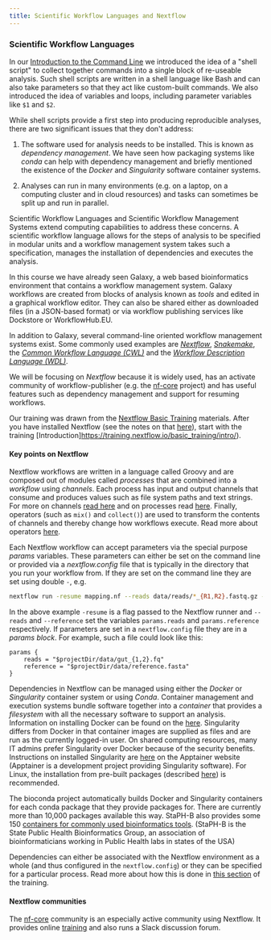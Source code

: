 ```yaml
---
title: Scientific Workflow Languages and Nextflow
---
```

### Scientific Workflow Languages

In our [Introduction to the Command Line](../../intro-to-cli/intro-to-cli) we introduced the idea of a "shell script" to collect
together commands into a single block of re-useable analysis. Such shell scripts are written in a shell language like Bash and
can also take parameters so that they act like custom-built commands. We also introduced the idea of variables and loops,
including parameter variables like `$1` and `$2`.

While shell scripts provide a first step into producing reproducible analyses, there are two significant issues that they don't
address:

1. The software used for analysis needs to be installed. This is known as _dependency management_. We have seen how packaging systems like _conda_ can help with dependency management and briefly mentioned the existence of the _Docker_ and _Singularity_ software container systems.

2. Analyses can run in many environments (e.g. on a laptop, on a computing cluster and in cloud resources) and tasks can sometimes be split up and run in parallel.

Scientific Workflow Languages and Scientific Workflow Management Systems extend computing capabilities to address these concerns. A scientific workflow language allows for the steps of analysis to be specified in modular units and a workflow management system takes such a specification, manages the installation of dependencies and executes the analysis.

In this course we have already seen Galaxy, a web based bioinformatics environment that contains a workflow management system. Galaxy workflows are created from blocks of analysis known as _tools_ and edited in a graphical workflow editor. They can also be shared either as downloaded files (in a JSON-based format) or via workflow publishing services like Dockstore or WorkflowHub.EU.

In addition to Galaxy, several command-line oriented workflow management systems exist. Some commonly used examples are [_Nextflow_](https://www.nextflow.io/), [_Snakemake_](https://snakemake.readthedocs.io/en/stable/), the [_Common Workflow Language (CWL)_](https://www.commonwl.org/) and the [_Workflow Description Language (WDL)_](https://openwdl.org/).

We will be focusing on _Nextflow_ because it is widely used, has an activate community of workflow-publisher (e.g. the [nf-core](https://nf-co.re/) project) and has useful features such as dependency management and support for resuming workflows.

Our training was drawn from the [Nextflow Basic Training](https://training.nextflow.io/basic_training/) materials. After you have installed Nextflow (see the notes on that [here](https://training.nextflow.io/basic_training/setup/#local-installation)), start with the training [Introduction]https://training.nextflow.io/basic_training/intro/).

#### Key points on Nextflow

Nextflow workflows are written in a language called Groovy and are composed out of modules called _processes_ that are combined into a _workflow_ using _channels_. Each process has input and output channels that consume and produces values such as file system paths and text strings. For more on channels [read here](https://training.nextflow.io/basic_training/channels/) and on processes read [here](https://training.nextflow.io/basic_training/processes/). Finally, operators (such as `mix()` and `collect()`) are used to transform the contents of channels and thereby change how workflows execute. Read more about operators [here](https://training.nextflow.io/basic_training/operators/).

Each Nextflow workflow can accept parameters via the special purpose _params_ variables. These parameters can either be set on the command line or provided via a _nextflow.config_ file that is typically in the directory that you run your workflow from. If they are set on the command line they are set using double `-`, e.g.

```bash
nextflow run -resume mapping.nf --reads data/reads/*_{R1,R2}.fastq.gz --reference data/reference.fasta
```

In the above example `-resume` is a flag passed to the Nextflow runner and `--reads` and `--reference` set the variables `params.reads` and `params.reference` respectively. If parameters are set in a `nextflow.config` file they are in a _params block_. For example, such a file could look like this:

```nextflow
params {
    reads = "$projectDir/data/gut_{1,2}.fq"
    reference = "$projectDir/data/reference.fasta"
}
```

Dependencies in Nextflow can be managed using either the _Docker_ or _Singularity_ container system or using _Conda_. Container management and execution systems bundle software together into a _container_ that provides a _filesystem_ with all the necessary software to support an analysis. Information on installing Docker can be found on the [here](https://docs.docker.com/engine/install/). Singularity differs from Docker in that container images are supplied as files and are run as the currently logged-in user. On shared computing resources, many IT admins prefer Singularity over Docker because of the security benefits. Instructions on installed Singularity are [here](https://apptainer.org/docs/admin/main/installation.html) on the Apptainer website (Apptainer is a development project providing Singularity software). For Linux, the installation from pre-built packages (described [here](https://apptainer.org/docs/admin/main/installation.html#install-from-pre-built-packages)) is recommended.

The bioconda project automatically builds Docker and Singularity containers for each conda package that they provide packages for. There are currently more than 10,000 packages available this way. StaPH-B also provides some 150 [containers for commonly used bioinformatics tools](https://github.com/StaPH-B/docker-builds#docker-image-repositories--hosting). (StaPH-B is the State Public Health Bioinformatics Group, an association of bioinformaticians working in Public Health labs in states of the USA)

Dependencies can either be associated with the Nextflow environment as a whole (and thus configured in the `nextflow.config`) or they can be specified for a particular process. Read more about how this is done in [this section](https://training.nextflow.io/basic_training/containers/#biocontainers) of the training.

#### Nextflow communities

The [nf-core](https://nf-co.re/) community is an especially active community using Nextflow. It provides online [training](https://nf-co.re/events/2023/training-march-2023) and also runs a Slack discussion forum.

